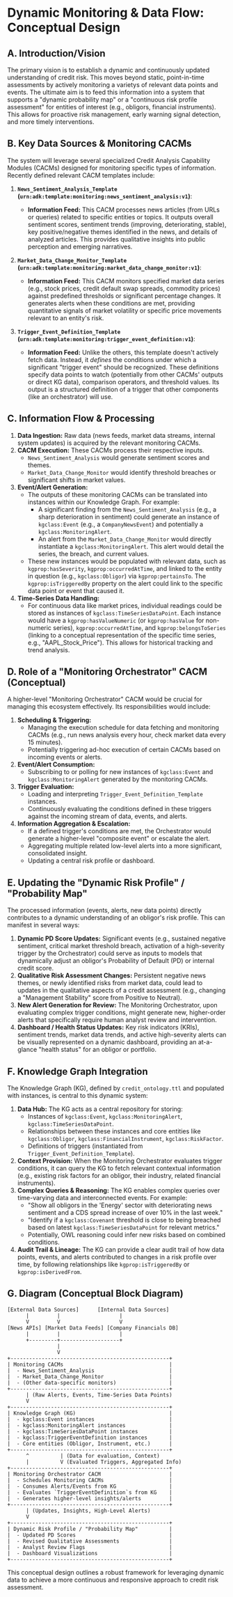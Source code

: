 # Dynamic Monitoring & Data Flow: Conceptual Design

## A. Introduction/Vision

The primary vision is to establish a dynamic and continuously updated understanding of credit risk. This moves beyond static, point-in-time assessments by actively monitoring a varietys of relevant data points and events. The ultimate aim is to feed this information into a system that supports a "dynamic probability map" or a "continuous risk profile assessment" for entities of interest (e.g., obligors, financial instruments). This allows for proactive risk management, early warning signal detection, and more timely interventions.

## B. Key Data Sources & Monitoring CACMs

The system will leverage several specialized Credit Analysis Capability Modules (CACMs) designed for monitoring specific types of information. Recently defined relevant CACM templates include:

1.  **`News_Sentiment_Analysis_Template` (`urn:adk:template:monitoring:news_sentiment_analysis:v1`)**:
    *   **Information Feed:** This CACM processes news articles (from URLs or queries) related to specific entities or topics. It outputs overall sentiment scores, sentiment trends (improving, deteriorating, stable), key positive/negative themes identified in the news, and details of analyzed articles. This provides qualitative insights into public perception and emerging narratives.

2.  **`Market_Data_Change_Monitor_Template` (`urn:adk:template:monitoring:market_data_change_monitor:v1`)**:
    *   **Information Feed:** This CACM monitors specified market data series (e.g., stock prices, credit default swap spreads, commodity prices) against predefined thresholds or significant percentage changes. It generates alerts when these conditions are met, providing quantitative signals of market volatility or specific price movements relevant to an entity's risk.

3.  **`Trigger_Event_Definition_Template` (`urn:adk:template:monitoring:trigger_event_definition:v1`)**:
    *   **Information Feed:** Unlike the others, this template doesn't actively fetch data. Instead, it *defines* the conditions under which a significant "trigger event" should be recognized. These definitions specify data points to watch (potentially from other CACMs' outputs or direct KG data), comparison operators, and threshold values. Its output is a structured definition of a trigger that other components (like an orchestrator) will use.

## C. Information Flow & Processing

1.  **Data Ingestion:** Raw data (news feeds, market data streams, internal system updates) is acquired by the relevant monitoring CACMs.
2.  **CACM Execution:** These CACMs process their respective inputs.
    *   `News_Sentiment_Analysis` would generate sentiment scores and themes.
    *   `Market_Data_Change_Monitor` would identify threshold breaches or significant shifts in market values.
3.  **Event/Alert Generation:**
    *   The outputs of these monitoring CACMs can be translated into instances within our Knowledge Graph. For example:
        *   A significant finding from the `News_Sentiment_Analysis` (e.g., a sharp deterioration in sentiment) could generate an instance of `kgclass:Event` (e.g., a `CompanyNewsEvent`) and potentially a `kgclass:MonitoringAlert`.
        *   An alert from the `Market_Data_Change_Monitor` would directly instantiate a `kgclass:MonitoringAlert`. This alert would detail the series, the breach, and current values.
    *   These new instances would be populated with relevant data, such as `kgprop:hasSeverity`, `kgprop:occurredAtTime`, and linked to the entity in question (e.g., `kgclass:Obligor`) via `kgprop:pertainsTo`. The `kgprop:isTriggeredBy` property on the alert could link to the specific data point or event that caused it.
4.  **Time-Series Data Handling:**
    *   For continuous data like market prices, individual readings could be stored as instances of `kgclass:TimeSeriesDataPoint`. Each instance would have a `kgprop:hasValueNumeric` (or `kgprop:hasValue` for non-numeric series), `kgprop:occurredAtTime`, and `kgprop:belongsToSeries` (linking to a conceptual representation of the specific time series, e.g., "AAPL_Stock_Price"). This allows for historical tracking and trend analysis.

## D. Role of a "Monitoring Orchestrator" CACM (Conceptual)

A higher-level "Monitoring Orchestrator" CACM would be crucial for managing this ecosystem effectively. Its responsibilities would include:

1.  **Scheduling & Triggering:**
    *   Managing the execution schedule for data fetching and monitoring CACMs (e.g., run news analysis every hour, check market data every 15 minutes).
    *   Potentially triggering ad-hoc execution of certain CACMs based on incoming events or alerts.
2.  **Event/Alert Consumption:**
    *   Subscribing to or polling for new instances of `kgclass:Event` and `kgclass:MonitoringAlert` generated by the monitoring CACMs.
3.  **Trigger Evaluation:**
    *   Loading and interpreting `Trigger_Event_Definition_Template` instances.
    *   Continuously evaluating the conditions defined in these triggers against the incoming stream of data, events, and alerts.
4.  **Information Aggregation & Escalation:**
    *   If a defined trigger's conditions are met, the Orchestrator would generate a higher-level "composite event" or escalate the alert.
    *   Aggregating multiple related low-level alerts into a more significant, consolidated insight.
    *   Updating a central risk profile or dashboard.

## E. Updating the "Dynamic Risk Profile" / "Probability Map"

The processed information (events, alerts, new data points) directly contributes to a dynamic understanding of an obligor's risk profile. This can manifest in several ways:

1.  **Dynamic PD Score Updates:** Significant events (e.g., sustained negative sentiment, critical market threshold breach, activation of a high-severity trigger by the Orchestrator) could serve as inputs to models that dynamically adjust an obligor's Probability of Default (PD) or internal credit score.
2.  **Qualitative Risk Assessment Changes:** Persistent negative news themes, or newly identified risks from market data, could lead to updates in the qualitative aspects of a credit assessment (e.g., changing a "Management Stability" score from Positive to Neutral).
3.  **New Alert Generation for Review:** The Monitoring Orchestrator, upon evaluating complex trigger conditions, might generate new, higher-order alerts that specifically require human analyst review and intervention.
4.  **Dashboard / Health Status Updates:** Key risk indicators (KRIs), sentiment trends, market data trends, and active high-severity alerts can be visually represented on a dynamic dashboard, providing an at-a-glance "health status" for an obligor or portfolio.

## F. Knowledge Graph Integration

The Knowledge Graph (KG), defined by `credit_ontology.ttl` and populated with instances, is central to this dynamic system:

1.  **Data Hub:** The KG acts as a central repository for storing:
    *   Instances of `kgclass:Event`, `kgclass:MonitoringAlert`, `kgclass:TimeSeriesDataPoint`.
    *   Relationships between these instances and core entities like `kgclass:Obligor`, `kgclass:FinancialInstrument`, `kgclass:RiskFactor`.
    *   Definitions of triggers (instantiated from `Trigger_Event_Definition_Template`).
2.  **Context Provision:** When the Monitoring Orchestrator evaluates trigger conditions, it can query the KG to fetch relevant contextual information (e.g., existing risk factors for an obligor, their industry, related financial instruments).
3.  **Complex Queries & Reasoning:** The KG enables complex queries over time-varying data and interconnected events. For example:
    *   "Show all obligors in the 'Energy' sector with deteriorating news sentiment and a CDS spread increase of over 10% in the last week."
    *   "Identify if a `kgclass:Covenant` threshold is close to being breached based on latest `kgclass:TimeSeriesDataPoint` for relevant metrics."
    *   Potentially, OWL reasoning could infer new risks based on combined conditions.
4.  **Audit Trail & Lineage:** The KG can provide a clear audit trail of how data points, events, and alerts contributed to changes in a risk profile over time, by following relationships like `kgprop:isTriggeredBy` or `kgprop:isDerivedFrom`.

## G. Diagram (Conceptual Block Diagram)

```
[External Data Sources]      [Internal Data Sources]
      |         |                   |
      V         V                   V
[News APIs] [Market Data Feeds] [Company Financials DB]
      |         |                   |
      +---------+-------------------+
                |
                V
+---------------------------------------------------+
| Monitoring CACMs                                  |
|  - News_Sentiment_Analysis                        |
|  - Market_Data_Change_Monitor                     |
|  - (Other data-specific monitors)                 |
+---------------------------------------------------+
      | (Raw Alerts, Events, Time-Series Data Points)
      V
+---------------------------------------------------+
| Knowledge Graph (KG)                              |
|  - kgclass:Event instances                        |
|  - kgclass:MonitoringAlert instances              |
|  - kgclass:TimeSeriesDataPoint instances          |
|  - kgclass:TriggerEventDefinition instances       |
|  - Core entities (Obligor, Instrument, etc.)      |
+---------------------------------------------------+
      ^          | (Data for evaluation, Context)
      |          V (Evaluated Triggers, Aggregated Info)
+---------------------------------------------------+
| Monitoring Orchestrator CACM                      |
|  - Schedules Monitoring CACMs                     |
|  - Consumes Alerts/Events from KG                 |
|  - Evaluates `TriggerEventDefinition`s from KG    |
|  - Generates higher-level insights/alerts         |
+---------------------------------------------------+
      | (Updates, Insights, High-Level Alerts)
      V
+---------------------------------------------------+
| Dynamic Risk Profile / "Probability Map"          |
|  - Updated PD Scores                              |
|  - Revised Qualitative Assessments                |
|  - Analyst Review Flags                           |
|  - Dashboard Visualizations                       |
+---------------------------------------------------+

```

This conceptual design outlines a robust framework for leveraging dynamic data to achieve a more continuous and responsive approach to credit risk assessment.
